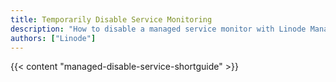 ```yaml
---
title: Temporarily Disable Service Monitoring
description: "How to disable a managed service monitor with Linode Managed."
authors: ["Linode"]
---
```


{{< content "managed-disable-service-shortguide" >}}
